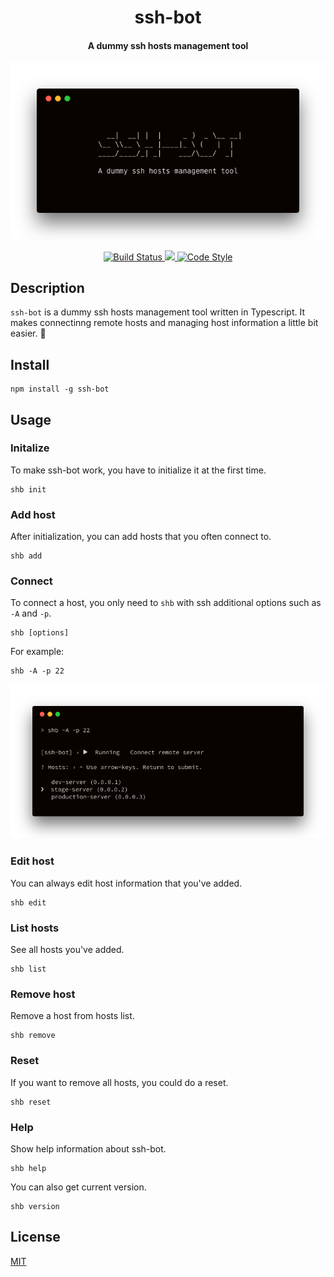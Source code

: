 <h1 align="center">
    ssh-bot
</h1>

<h4 align="center">
    A dummy ssh hosts management tool
</h4>

<p align="center">
    <img alt="ssh-bot" src="media/ssh-bot.png" />
</p>

<p align="center">
    <a href="https://cloud.drone.io">
        <img alt="Build Status" src="https://cloud.drone.io/api/badges/zeckli/ssh-bot/status.svg" />
    </a>
    <a href="https://codecov.io/gh/zeckli/ssh-bot">
        <img src="https://codecov.io/gh/zeckli/ssh-bot/branch/master/graph/badge.svg" />
    </a>
    <a href="https://github.com/prettier/prettier">
        <img alt="Code Style" src="https://img.shields.io/badge/code_style-prettier-ff69b4.svg?style=flat-square" />
    </a>
</p>

## Description
`ssh-bot` is a dummy ssh hosts management tool written in Typescript. It makes connectinng remote hosts and managing host information a little bit easier. 🦊

## Install
```
npm install -g ssh-bot
```

## Usage

### Initalize
To make ssh-bot work, you have to initialize it at the first time.
```
shb init
```

### Add host
After initialization, you can add hosts that you often connect to.
```
shb add
```

### Connect
To connect a host, you only need to `shb` with ssh additional options such as `-A` and `-p`.
```
shb [options]
```
For example:
```
shb -A -p 22
```
<p align="center">
    <img alt="ssh-bot" src="media/ssh-bot-connect.png" />
</p>

### Edit host
You can always edit host information that you've added.
```
shb edit
```

### List hosts
See all hosts you've added.
```
shb list
```

### Remove host
Remove a host from hosts list.
```
shb remove
```

### Reset
If you want to remove all hosts, you could do a reset.
```
shb reset
```

### Help
Show help information about ssh-bot.
```
shb help
```
You can also get current version.
```
shb version
```

## License
[MIT](https://github.com/zeckli/ssh-bot/blob/develop/license.md)
